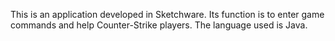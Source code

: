 This is an application developed in Sketchware. Its function is to enter game commands and help Counter-Strike players. The language used is Java.
